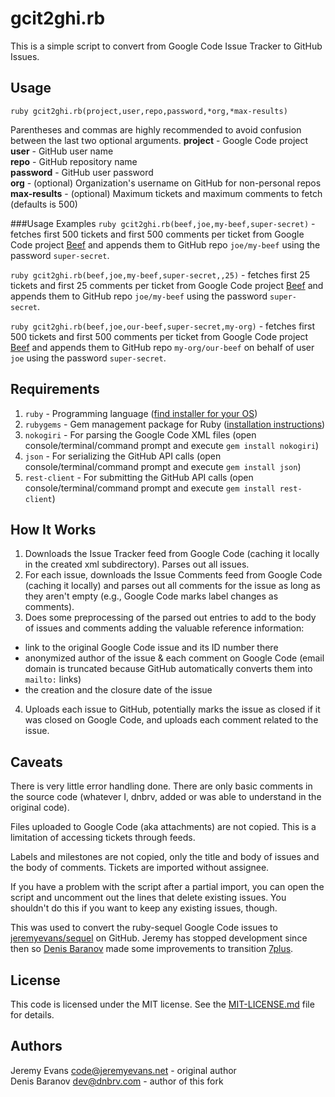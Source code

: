 # gcit2ghi.rb

This is a simple script to convert from Google Code Issue Tracker to GitHub Issues.

## Usage

`ruby gcit2ghi.rb(project,user,repo,password,*org,*max-results)`

Parentheses and commas are highly recommended to avoid confusion between the last two optional arguments.
**project** - Google Code project  
**user** - GitHub user name  
**repo** - GitHub repository name  
**password** - GitHub user password  
**org** - (optional) Organization's username on GitHub for non-personal repos  
**max-results** - (optional) Maximum tickets and maximum comments to fetch (defaults is 500)

###Usage Examples
`ruby gcit2ghi.rb(beef,joe,my-beef,super-secret)` - fetches first 500 tickets and first 500 comments per ticket from Google Code project [Beef](http://code.google.com/p/beef/) and appends them to GitHub repo `joe/my-beef` using the password `super-secret`.

`ruby gcit2ghi.rb(beef,joe,my-beef,super-secret,,25)` - fetches first 25 tickets and first 25 comments per ticket from Google Code project [Beef](http://code.google.com/p/beef/) and appends them to GitHub repo `joe/my-beef` using the password `super-secret`.

`ruby gcit2ghi.rb(beef,joe,our-beef,super-secret,my-org)` - fetches first 500 tickets and first 500 comments per ticket from Google Code project [Beef](http://code.google.com/p/beef/) and appends them to GitHub repo `my-org/our-beef` on behalf of user `joe` using the password `super-secret`.

## Requirements

 1. `ruby` - Programming language ([find installer for your OS](http://www.ruby-lang.org/en/downloads/))
 2. `rubygems` - Gem management package for Ruby ([installation instructions](http://rubygems.org/pages/download))
 3. `nokogiri` - For parsing the Google Code XML files (open console/terminal/command prompt and execute `gem install nokogiri`)
 4. `json` - For serializing the GitHub API calls (open console/terminal/command prompt and execute `gem install json`)
 5. `rest-client` - For submitting the GitHub API calls (open console/terminal/command prompt and execute `gem install rest-client`)

## How It Works

 1. Downloads the Issue Tracker feed from Google Code (caching it locally in the created xml subdirectory). Parses out all issues.
 2. For each issue, downloads the Issue Comments feed from Google Code (caching it locally) and parses out all comments for the issue as long as they aren't empty (e.g., Google Code marks label changes as comments).
 3. Does some preprocessing of the parsed out entries to add to the body of issues and comments adding the valuable reference information:
   - link to the original Google Code issue and its ID number there
   - anonymized author of the issue & each comment on Google Code (email domain is truncated because GitHub automatically converts them into `mailto:` links)
   - the creation and the closure date of the issue
 4. Uploads each issue to GitHub, potentially marks the issue as closed if it was closed on Google Code, and uploads each comment related to the issue.

## Caveats

There is very little error handling done. There are only basic comments in the source code (whatever I, dnbrv, added or was able to understand in the original code).

Files uploaded to Google Code (aka attachments) are not copied. This is a limitation of accessing tickets through feeds.

Labels and milestones are not copied, only the title and body of issues and the body of comments. Tickets are imported without assignee.

If you have a problem with the script after a partial import, you can open the script and uncomment out the lines that delete existing issues.  You shouldn't do this if you want to keep any existing issues, though.

This was used to convert the ruby-sequel Google Code issues to [jeremyevans/sequel](https://github.com/jeremyevans/sequel) on GitHub. Jeremy has  stopped development since then so [Denis Baranov](http://www.dnbrv.com) made some improvements to transition [7plus](https://github.com/7plus/7plus).

## License

This code is licensed under the MIT license.  See the <a href="MIT-LICENSE.md">MIT-LICENSE.md</a> file for details.

## Authors

Jeremy Evans <code@jeremyevans.net> - original author  
Denis Baranov <dev@dnbrv.com> - author of this fork